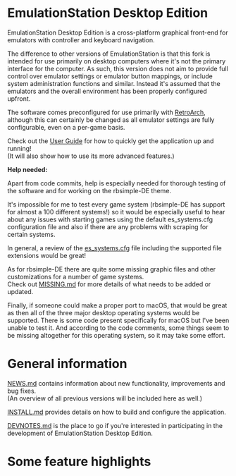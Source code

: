 EmulationStation Desktop Edition
================================

EmulationStation Desktop Edition is a cross-platform graphical front-end for emulators with controller and keyboard navigation.

The difference to other versions of EmulationStation is that this fork is intended for use primarily on desktop computers where it's not the primary interface for the computer. As such, this version does not aim to provide full control over emulator settings or emulator button mappings, or include system administration functions and similar. Instead it's assumed that the emulators and the overall environment has been properly configured upfront.

The software comes preconfigured for use primarily with [RetroArch](https://www.retroarch.com), although this can certainly be changed as all emulator settings are fully configurable, even on a per-game basis.

Check out the [User Guide](USERGUIDE.md) for how to quickly get the application up and running! \
(It will also show how to use its more advanced features.)


**Help needed:**

Apart from code commits, help is especially needed for thorough testing of the software and for working on the rbsimple-DE theme.

It's impossible for me to test every game system (rbsimple-DE has support for almost a 100 different systems!) so it would be especially useful to hear about any issues with starting games using the default es_systems.cfg configuration file and also if there are any problems with scraping for certain systems.

In general, a review of the [es_systems.cfg](resources/templates/es_systems.cfg_unix) file including the supported file extensions would be great!

As for rbsimple-DE there are quite some missing graphic files and other customizations for a number of game systems. \
Check out [MISSING.md](themes/rbsimple-DE/MISSING.md) for more details of what needs to be added or updated.

Finally, if someone could make a proper port to macOS, that would be great as then all of the three major desktop operating systems would be supported. There is some code present specifically for macOS but I've been unable to test it. And according to the code comments, some things seem to be missing altogether for this operating system, so it may take some effort.


General information
===================

[NEWS.md](NEWS.md) contains information about new functionality, improvements and bug fixes. \
(An overview of all previous versions will be included here as well.)

[INSTALL.md](INSTALL.md) provides details on how to build and configure the application.

[DEVNOTES.md](DEVNOTES.md) is the place to go if you're interested in participating in the development of EmulationStation Desktop Edition.


Some feature highlights
=======================

